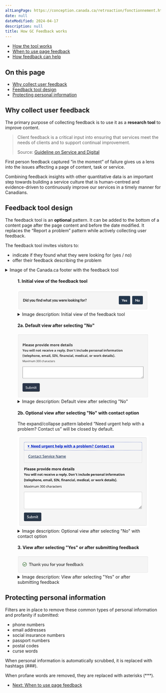 ```yaml
---
altLangPage: https://conception.canada.ca/retroaction/fonctionnement.html
date: null
dateModified: 2024-04-17
description: null
title: How GC Feedback works
---
```


<div class="gc-stp-stp">
  <div class="row">
    <ul class="toc lst-spcd col-md-12">
      <li class="col-md-4 col-sm-6"><a class="list-group-item active" href="about-page-feedback.html">How the tool works</a></li>
      <li class="col-md-4 col-sm-6"><a class="list-group-item" href="when.html">When to use page feedback</a></li>
      <li class="col-md-4 col-sm-6"><a class="list-group-item" href="benefits.html">How feedback can help</a></li>
    </ul>
  </div>
</div>

## On this page

* [Why collect user feedback](#why-collect-user-feedback)
* [Feedback tool design](#feedback-tool-design)
* [Protecting personal information](#protecting-personal-information)


## Why collect user feedback

The primary purpose of collecting feedback is to use it as a **research tool** to improve content.

> Client feedback is a critical input into ensuring that services meet the needs of clients and to support continual improvement.
>
> Source: [Guideline on Service and Digital](https://www.canada.ca/en/government/system/digital-government/guideline-service-digital.html#ToC2_2)

First person feedback captured “in the moment” of failure gives us a lens into the issues affecting a page of content, task or service.

Combining feedback insights with other quantitative data is an important step towards building a service culture that is human-centred and evidence-driven to continuously improve our services in a timely manner for Canadians.

## Feedback tool design

The feedback tool is an **optional** pattern. It can be added to the bottom of a content page after the page content and before the date modified. It replaces the “Report a problem” pattern while actively collecting user feedback.

The feedback tool invites visitors to:

* indicate if they found what they were looking for (yes / no)
* offer their feedback describing the problem

<details>
  <summary>Image of the Canada.ca footer with the feedback tool</summary>
  <figure class="mrgn-tp-lg">
    <img class="img-responsive border" alt="Image of the footer, with the feedback tool placed after the page content and before the Date modified" src="images/footer-feedback-en.png" />
  </figure>
</details>

 <div class="row">
   <div class="col-md-8">
     <div class="mrgn-tp-md mrgn-bttm-md">
       <figure class="mrgn-tp-md mrgn-bttm-lg">
         <figcaption>
           <h4>1. Initial view of the feedback tool</h4>
         </figcaption>
         <img src="/images/page-feedback.png" class="img-responsive" alt="1. Initial view of the feedback tool. Text version below:" />
         <details>
           <summary class="wb-toggle" data-toggle="{&quot;print&quot;:&quot;on&quot;}">Image description: Initial view of the feedback tool</summary>
           <p class="mrgn-tp-md">On page load, the feedback is located at the bottom of the web page above the date modified. A small gray well includes the prompt “Did you find what you were looking for?” followed by buttons for “Yes” and “No”.</p>
         </details>
       </figure>
     </div>
     <figure class="mrgn-tp-md mrgn-bttm-lg">
       <figcaption>
         <h4>2a. Default view after selecting "No"</h4>
       </figcaption>
       <img src="/images/description-en.jpg" class="img-responsive" alt="2a. Default view after selecting No. Text version below:" />
       <details>
         <summary class="wb-toggle" data-toggle="{&quot;print&quot;:&quot;on&quot;}">Image description: Default view after selecting "No"</summary>
         <p class="mrgn-tp-md">After interacting with the “No” button in, a text entry screen will replace the prompt. There is a heading for “Please provide more details” followed by instructions to not include personal information: “You will not receive a reply. Don’t include personal information (telephone, email, SIN financial, medical, or work details. Maximum 300 characters.” There is a small text entry box followed by a button for “Submit”.</p>
       </details>
     </figure>
     <figure class="mrgn-tp-md mrgn-bttm-lg">
       <figcaption>
         <h4>2b. Optional view after selecting "No" with contact option</h4>
         <p>The expand/collapse pattern labeled “Need urgent help with a problem? Contact us” will be closed by default.</p>
       </figcaption>
       <img src="/images/urgent-help-en.png" class="img-responsive" alt="2b. Optional view after selecting No with contact option. Text version below:" />
       <details>
         <summary class="wb-toggle" data-toggle="{&quot;print&quot;:&quot;on&quot;}">Image description: Optional view after selecting "No" with contact option</summary>
         <p class="mrgn-tp-md">After interacting with the “No” button, a text entry screen will replace the prompt.</p>
         <p>In the contact option, there is an expand/collapse pattern with the header “Need urgent help with a problem? Contact us”. When the expand/collapse pattern is opened, there is a customizable link to contact the service.</p>
         <p>After the expand/collapse pattern, there is a heading for “Please provide more details” followed by instructions to not include personal information: “You will not receive a reply. Don’t include personal information (telephone, email, SIN financial, medical, or work details. Maximum 300 characters.” There is a small text entry box followed by a button for “Submit”.</p>
       </details>
     </figure>
     <figure class="mrgn-tp-md mrgn-bttm-lg">
       <figcaption>
         <h4>3. View after selecting "Yes" or after submitting feedback</h4>
       </figcaption>
       <img src="/images/thank-you-en.jpg" class="img-responsive" alt="3. View after selecting Yes or after submitting feedback. Text version below:" />
       <details>
         <summary class="wb-toggle" data-toggle="{&quot;print&quot;:&quot;on&quot;}">Image description: View after selecting "Yes" or after submitting feedback</summary>
         <p class="mrgn-tp-md">When users select “Yes” from the initial prompt or after submitting their feedback, a thank you message is displayed. There is a green checkmark icon followed by the heading “Thank you for your feedback”</p>
       </details>
     </figure>
   </div>
 </div>

## Protecting personal information

Filters are in place to remove these common types of personal information and profanity if submitted:

* phone numbers
* email addresses
* social insurance numbers
* passport numbers
* postal codes
* curse words

When personal information is automatically scrubbed, it is replaced with hashtags (###).

When profane words are removed, they are replaced with asterisks (\*\*\*).

<nav role="navigation" class="mrgn-bttm-lg">
  <ul class="pager">
    <li class="next"><a href="when.html" rel="next">Next: When to use page feedback</a></li>
  </ul>
</nav>

